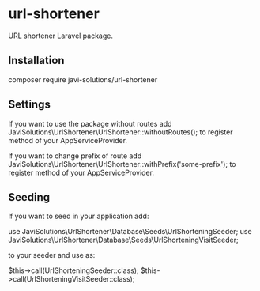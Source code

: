# url-shortener
URL shortener Laravel package.

## Installation

composer require javi-solutions/url-shortener

## Settings

If you want to use the package without routes add JaviSolutions\UrlShortener\UrlShortener::withoutRoutes(); to register method of your AppServiceProvider.

If you want to change prefix of route add JaviSolutions\UrlShortener\UrlShortener::withPrefix('some-prefix'); to register method of your AppServiceProvider.

## Seeding

If you want to seed in your application add:

use JaviSolutions\UrlShortener\Database\Seeds\UrlShorteningSeeder;
use JaviSolutions\UrlShortener\Database\Seeds\UrlShorteningVisitSeeder;

to your seeder and use as:

$this->call(UrlShorteningSeeder::class);
$this->call(UrlShorteningVisitSeeder::class);
